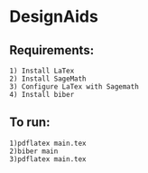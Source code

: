 # DesignAids

Requirements:
-------------------------
    1) Install LaTex
    2) Install SageMath
    3) Configure LaTex with Sagemath
    4) Install biber

To run:
--------------------------
    1)pdflatex main.tex
    2)biber main
    3)pdflatex main.tex
